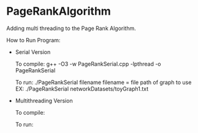 # PageRankAlgorithm
Adding multi threading to the Page Rank Algorithm.

How to Run Program:
- Serial Version

  To compile: g++ -O3 -w PageRankSerial.cpp -lpthread -o PageRankSerial
  
  To run: ./PageRankSerial filename
	  filename = file path of graph to use
	  EX: ./PageRankSerial networkDatasets/toyGraph1.txt
- Multithreading Version

  To compile: 
  
  To run: 

